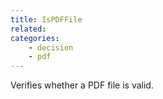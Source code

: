 ```yaml
---
title: IsPDFFile
related:
categories:
    - decision
    - pdf
---
```


Verifies whether a PDF file is valid.